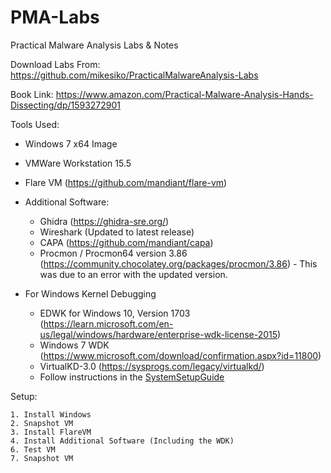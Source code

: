 # PMA-Labs
 Practical Malware Analysis Labs & Notes

Download Labs From: https://github.com/mikesiko/PracticalMalwareAnalysis-Labs

Book Link: https://www.amazon.com/Practical-Malware-Analysis-Hands-Dissecting/dp/1593272901

Tools Used:
- Windows 7 x64 Image
- VMWare Workstation 15.5
- Flare VM (https://github.com/mandiant/flare-vm)
- Additional Software:
    - Ghidra (https://ghidra-sre.org/)
    - Wireshark (Updated to latest release)
    - CAPA (https://github.com/mandiant/capa)
    - Procmon / Procmon64 version 3.86 (https://community.chocolatey.org/packages/procmon/3.86) - This was due to an error with the updated version.
    

- For Windows Kernel Debugging
    - EDWK for Windows 10, Version 1703 (https://learn.microsoft.com/en-us/legal/windows/hardware/enterprise-wdk-license-2015)
    - Windows 7 WDK (https://www.microsoft.com/download/confirmation.aspx?id=11800)
    - VirtualKD-3.0 (https://sysprogs.com/legacy/virtualkd/)
    - Follow instructions in the [SystemSetupGuide](SystemSetupGuide.pdf)
    

Setup: 
    
    1. Install Windows
    2. Snapshot VM
    3. Install FlareVM
    4. Install Additional Software (Including the WDK)
    6. Test VM
    7. Snapshot VM